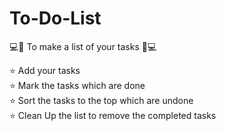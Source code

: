 # To-Do-List
💻📝 To make a list of your tasks 📝💻

⭐ Add your tasks\
⭐ Mark the tasks which are done\
⭐ Sort the tasks to the top which are undone\
⭐ Clean Up the list to remove the completed tasks

